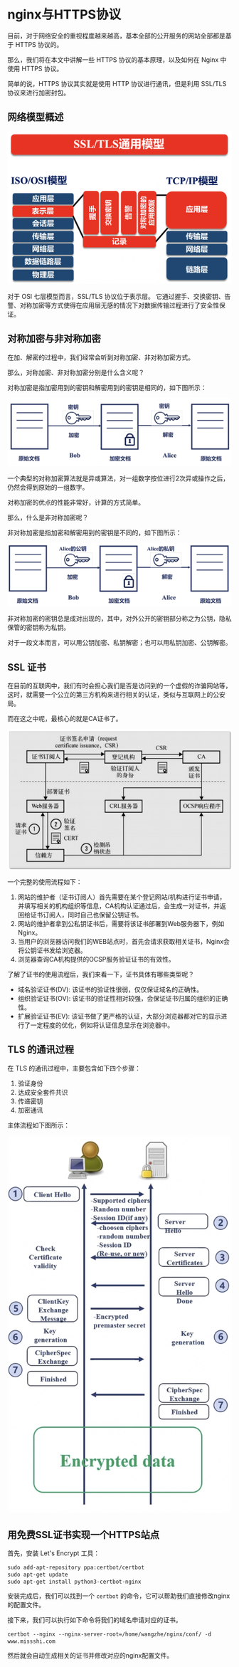 # nginx与HTTPS协议

目前，对于网络安全的重视程度越来越高，基本全部的公开服务的网站全部都是基于 HTTPS 协议的。

那么，我们将在本文中讲解一些 HTTPS 协议的基本原理，以及如何在 Nginx 中使用 HTTPS 协议。

简单的说，HTTPS 协议其实就是使用 HTTP 协议进行通讯，但是利用 SSL/TLS 协议来进行加密封包。

## 网络模型概述

![https1](picture/https1.png)

对于 OSI 七层模型而言，SSL/TLS 协议位于表示层。
它通过握手、交换密钥、告警、对称加密等方式使得在应用层无感的情况下对数据传输过程进行了安全性保证。 

## 对称加密与非对称加密

在加、解密的过程中，我们经常会听到对称加密、非对称加密方式。

那么，对称加密、非对称加密分别是什么含义呢？

对称加密是指加密用到的密钥和解密用到的密钥是相同的，如下图所示：

![https2](picture/https2.png)

一个典型的对称加密算法就是异或算法，对一组数字按位进行2次异或操作之后，仍然会得到原始的一组数字。

对称加密的优点的性能非常好，计算的方式简单。

那么，什么是非对称加密呢？

非对称加密是指加密和解密用到的密钥是不同的，如下图所示：

![https3](picture/https3.png)

非对称加密的密钥总是成对出现的，其中，对外公开的密钥部分称之为公钥，隐私保管的密钥称为私钥。

对于一段文本而言，可以用公钥加密、私钥解密；也可以用私钥加密、公钥解密。

## SSL 证书

在目前的互联网中，我们有时会担心我们是否是访问到的一个虚假的诈骗网站等，这时，就需要一个公立的第三方机构来进行相关的认证，类似与互联网上的公安局。

而在这之中呢，最核心的就是CA证书了。

![https4](picture/https4.png)

一个完整的使用流程如下：

1. 网站的维护者（证书订阅人）首先需要在某个登记网站/机构进行证书申请，并填写相关的机构组织等信息，CA机构认证通过后，会生成一对证书，并返回给证书订阅人，同时自己也保留公钥证书。
2. 网站的维护者拿到公私钥证书后，需要将该证书部署到Web服务器下，例如Nginx。
3. 当用户的浏览器访问我们的WEB站点时，首先会请求获取相关证书，Nginx会将公钥证书发给浏览器。
4. 浏览器查询CA机构提供的OCSP服务验证证书的有效性。


了解了证书的使用流程后，我们来看一下，证书具体有哪些类型呢？

 - 域名验证证书(DV): 该证书的验证性很弱，仅仅保证域名的正确性。
 - 组织验证证书(OV): 该证书的验证性相对较强，会保证证书归属的组织的正确性。
 - 扩展验证证书(EV): 该证书做了更严格的认证，大部分浏览器都对它的显示进行了一定程度的优化，例如将认证信息显示在浏览器中。


## TLS 的通讯过程

在 TLS 的通讯过程中，主要包含如下四个步骤：

1. 验证身份
2. 达成安全套件共识
3. 传递密钥
4. 加密通讯


主体流程如下图所示：

![https5](picture/https5.png)


## 用免费SSL证书实现一个HTTPS站点

首先，安装 Let's Encrypt 工具：

```shell
sudo add-apt-repository ppa:certbot/certbot
sudo apt-get update
sudo apt-get install python3-certbot-nginx
```

安装完成后，我们可以找到一个 `certbot` 的命令，它可以帮助我们直接修改nginx的配置文件。

接下来，我们可以执行如下命令将我们的域名申请对应的证书。

```shell
certbot --nginx --nginx-server-root=/home/wangzhe/nginx/conf/ -d www.missshi.com
```

然后就会自动生成相关的证书并修改对应的nginx配置文件。
